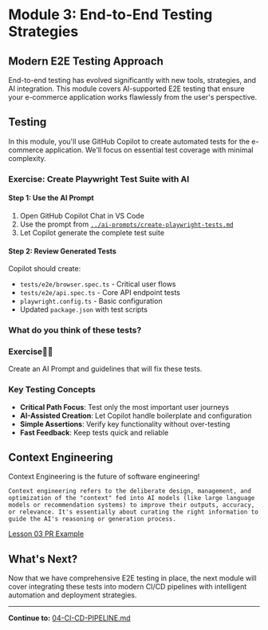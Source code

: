 # Module 3: End-to-End Testing Strategies

## Modern E2E Testing Approach

End-to-end testing has evolved significantly with new tools, strategies, and AI integration. This module covers AI-supported E2E testing that ensure your e-commerce application works flawlessly from the user's perspective.

## Testing

In this module, you'll use GitHub Copilot to create automated tests for the e-commerce application. We'll focus on essential test coverage with minimal complexity.

### Exercise: Create Playwright Test Suite with AI

#### Step 1: Use the AI Prompt

1. Open GitHub Copilot Chat in VS Code
2. Use the prompt from [`../ai-prompts/create-playwright-tests.md`](../ai-prompts/create-playwright-tests.md)
3. Let Copilot generate the complete test suite

#### Step 2: Review Generated Tests

Copilot should create:

- `tests/e2e/browser.spec.ts` - Critical user flows
- `tests/e2e/api.spec.ts` - Core API endpoint tests
- `playwright.config.ts` - Basic configuration
- Updated `package.json` with test scripts

### What do you think of these tests?

### Exercise🏋️‍♂️

Create an AI Prompt and guidelines that will fix these tests.

### Key Testing Concepts

- **Critical Path Focus**: Test only the most important user journeys
- **AI-Assisted Creation**: Let Copilot handle boilerplate and configuration
- **Simple Assertions**: Verify key functionality without over-testing
- **Fast Feedback**: Keep tests quick and reliable

## Context Engineering

Context Engineering is the future of software engineering!

```text
Context engineering refers to the deliberate design, management, and optimization of the "context" fed into AI models (like large language models or recommendation systems) to improve their outputs, accuracy, or relevance. It's essentially about curating the right information to guide the AI's reasoning or generation process.
```

[Lesson 03 PR Example](https://github.com/nadvolod/nextjs-e-commerce-wo/pull/9)

## What's Next?

Now that we have comprehensive E2E testing in place, the next module will cover integrating these tests into modern CI/CD pipelines with intelligent automation and deployment strategies.

---

**Continue to:** [04-CI-CD-PIPELINE.md](./04-CI-CD-PIPELINE.md)
